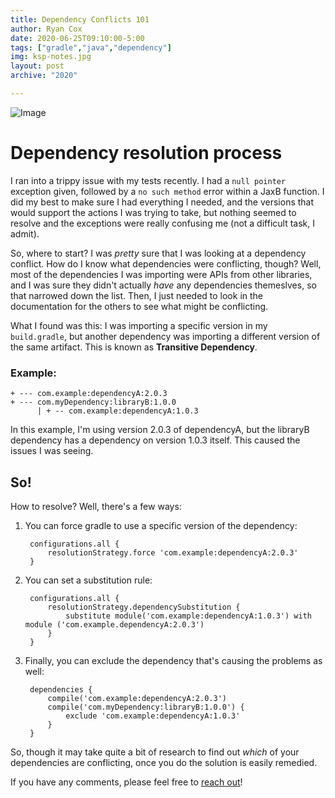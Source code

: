 ```yaml
---
title: Dependency Conflicts 101
author: Ryan Cox
date: 2020-06-25T09:10:00-5:00
tags: ["gradle","java","dependency"]
img: ksp-notes.jpg
layout: post
archive: "2020"

---
```

![Image]({{site.baseurl}}/assets/img/ksp-notes.jpg)

# Dependency resolution process
I ran into a trippy issue with my tests recently.  I had a `null pointer` exception given, followed by a `no such method` error within a JaxB function.  I did my best to make sure I had everything I needed, and the versions that would support the actions I was trying to take, but nothing seemed to resolve and the exceptions were really confusing me (not a difficult task, I admit).

So, where to start?  I was _pretty_ sure that I was looking at a dependency conflict.  How do I know what dependencies were conflicting, though?  Well, most of the dependencies I was importing were APIs from other libraries, and I was sure they didn't actually _have_ any dependencies themeslves, so that narrowed down the list.  Then, I just needed to look in the documentation for the others to see what might be conflicting.  

What I found was this:  I was importing a specific version in my `build.gradle`, but another dependency was importing a different version of the same artifact.  This is known as **Transitive Dependency**.  

### Example: 

    + --- com.example:dependencyA:2.0.3
    + --- com.myDependency:libraryB:1.0.0
          | + -- com.example:dependencyA:1.0.3

In this example, I'm using version 2.0.3 of dependencyA, but the libraryB dependency has a dependency on version 1.0.3 itself.  This caused the issues I was seeing. 

## So!
How to resolve?  Well, there's a few ways:

1. You can force gradle to use a specific version of the dependency:
    
        configurations.all {
            resolutionStrategy.force 'com.example:dependencyA:2.0.3'
        }

2. You can set a substitution rule:
        
        configurations.all {
            resolutionStrategy.dependencySubstitution {
                substitute module('com.example:dependencyA:1.0.3') with module ('com.example.dependencyA:2.0.3')
            }
        }

3. Finally, you can exclude the dependency that's causing the problems as well:

        dependencies {
            compile('com.example:dependencyA:2.0.3')
            compile('com.myDependency:libraryB:1.0.0') {
                exclude 'com.example:dependencyA:1.0.3'
            }
        }

So, though it may take quite a bit of research to find out _which_ of your dependencies are conflicting, once you do the solution is easily remedied.

If you have any comments, please feel free to <a href="https://twitter.com/coxrya/status/1276228768152125443">reach out</a>!
